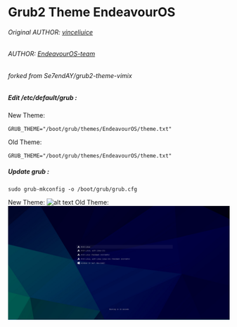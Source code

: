 # Grub2 Theme EndeavourOS
###### Original AUTHOR: [vinceliuice](http://gnome-look.org/content/show.php/Grub-themes-vimix?content=169954)
###### AUTHOR: [EndeavourOS-team](https://github.com/endeavouros-team)
###### forked from Se7endAY/grub2-theme-vimix
##### Edit /etc/default/grub :
New Theme:
```shell
GRUB_THEME="/boot/grub/themes/EndeavourOS/theme.txt"
```

Old Theme:
```shell
GRUB_THEME="/boot/grub/themes/EndeavourOS/theme.txt"
```
##### Update grub :
```shell
sudo grub-mkconfig -o /boot/grub/grub.cfg
```
New Theme:
![alt text](https://raw.githubusercontent.com/endeavouros-team/grub2-theme-endeavouros/master/preview.png "preview")
Old Theme:
![alt text](https://raw.githubusercontent.com/Acidburn0zzz/grub2-theme-endeavouros/master/preview.png "preview-old")
